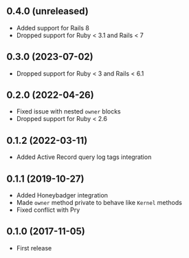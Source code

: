 ## 0.4.0 (unreleased)

- Added support for Rails 8
- Dropped support for Ruby < 3.1 and Rails < 7

## 0.3.0 (2023-07-02)

- Dropped support for Ruby < 3 and Rails < 6.1

## 0.2.0 (2022-04-26)

- Fixed issue with nested `owner` blocks
- Dropped support for Ruby < 2.6

## 0.1.2 (2022-03-11)

- Added Active Record query log tags integration

## 0.1.1 (2019-10-27)

- Added Honeybadger integration
- Made `owner` method private to behave like `Kernel` methods
- Fixed conflict with Pry

## 0.1.0 (2017-11-05)

- First release
